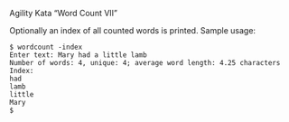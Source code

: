 Agility Kata “Word Count VII”

Optionally an index of all counted words is printed. Sample usage:

```
$ wordcount -index
Enter text: Mary had a little lamb
Number of words: 4, unique: 4; average word length: 4.25 characters
Index:
had
lamb
little
Mary
$
```
